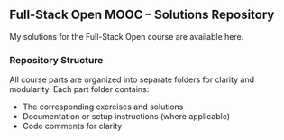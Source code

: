 ## Full-Stack Open MOOC – Solutions Repository
My solutions for the Full-Stack Open course are available here.

### Repository Structure
All course parts are organized into separate folders for clarity and modularity. Each part folder contains:

- The corresponding exercises and solutions
- Documentation or setup instructions (where applicable)
- Code comments for clarity
